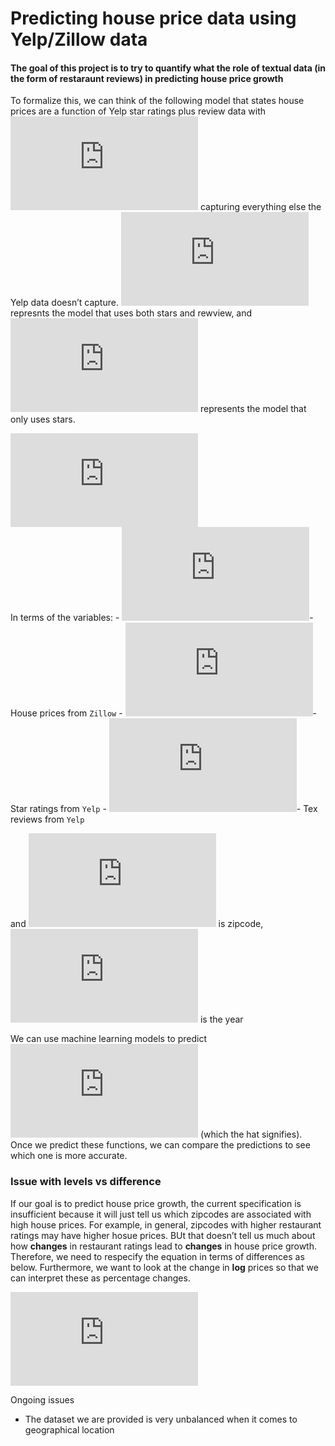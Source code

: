 Predicting house price data using Yelp/Zillow data
================

#### The goal of this project is to try to quantify what the role of textual data (in the form of restaraunt reviews) in predicting house price growth

To formalize this, we can think of the following model that states house
prices are a function of Yelp star ratings plus review data with
![\\epsilon\_{zy}](https://latex.codecogs.com/png.latex?%5Cepsilon_%7Bzy%7D
"\\epsilon_{zy}") capturing everything else the Yelp data doesn’t
capture. ![f()](https://latex.codecogs.com/png.latex?f%28%29 "f()")
represnts the model that uses both stars and rewview, and
![g()](https://latex.codecogs.com/png.latex?g%28%29 "g()") represents
the model that only uses stars.

  
![&#10;\\begin{aligned}&#10; P\_{zy}&=f(Star\_{zy},Review\_{zy}) +
\\epsilon\_{zy} \\\\&#10; P\_{zy}&=g(Star\_{zy}) +
\\epsilon\_{zy}&#10;\\end{aligned}&#10;](https://latex.codecogs.com/png.latex?%0A%5Cbegin%7Baligned%7D%0A%20%20%20%20P_%7Bzy%7D%26%3Df%28Star_%7Bzy%7D%2CReview_%7Bzy%7D%29%20%2B%20%5Cepsilon_%7Bzy%7D%20%5C%5C%0A%20%20%20%20P_%7Bzy%7D%26%3Dg%28Star_%7Bzy%7D%29%20%2B%20%5Cepsilon_%7Bzy%7D%0A%5Cend%7Baligned%7D%0A
"
\\begin{aligned}
    P_{zy}&=f(Star_{zy},Review_{zy}) + \\epsilon_{zy} \\\\
    P_{zy}&=g(Star_{zy}) + \\epsilon_{zy}
\\end{aligned}
")  
In terms of the variables: -
![P\_{zy}](https://latex.codecogs.com/png.latex?P_%7Bzy%7D "P_{zy}")-
House prices from `Zillow` -
![Star\_{zy}](https://latex.codecogs.com/png.latex?Star_%7Bzy%7D
"Star_{zy}")- Star ratings from `Yelp` -
![Review\_{zy}](https://latex.codecogs.com/png.latex?Review_%7Bzy%7D
"Review_{zy}")- Tex reviews from `Yelp`

and ![z](https://latex.codecogs.com/png.latex?z "z") is zipcode,
![y](https://latex.codecogs.com/png.latex?y "y") is the year

We can use machine learning models to predict ![\\hat{f}() \\ and \\
\\hat{g}()](https://latex.codecogs.com/png.latex?%5Chat%7Bf%7D%28%29%20%5C%20and%20%5C%20%5Chat%7Bg%7D%28%29
"\\hat{f}() \\ and \\ \\hat{g}()") (which the hat signifies). Once we
predict these functions, we can compare the predictions to see which one
is more accurate.

### Issue with levels vs difference

If our goal is to predict house price growth, the current specification
is insufficient because it will just tell us which zipcodes are
associated with high house prices. For example, in general, zipcodes
with higher restaurant ratings may have higher hosue prices. BUt that
doesn’t tell us much about how **changes** in restaurant ratings lead to
**changes** in house price growth. Therefore, we need to respecify the
equation in terms of differences as below. Furthermore, we want to look
at the change in **log** prices so that we can interpret these as
percentage changes.

  
![&#10;\\begin{aligned}&#10; \\Delta log(P\_{zy})&=f(\\Delta
Star\_{zy},\\Delta Review\_{zy}) + \\epsilon\_{zy} \\\\&#10; \\Delta
log(P\_{zy})&=g(\\Delta Star\_{zy}) +
\\epsilon\_{zy}&#10;\\end{aligned}&#10;](https://latex.codecogs.com/png.latex?%0A%5Cbegin%7Baligned%7D%0A%20%20%20%20%5CDelta%20log%28P_%7Bzy%7D%29%26%3Df%28%5CDelta%20Star_%7Bzy%7D%2C%5CDelta%20Review_%7Bzy%7D%29%20%2B%20%5Cepsilon_%7Bzy%7D%20%5C%5C%0A%20%20%20%20%5CDelta%20log%28P_%7Bzy%7D%29%26%3Dg%28%5CDelta%20Star_%7Bzy%7D%29%20%2B%20%5Cepsilon_%7Bzy%7D%0A%5Cend%7Baligned%7D%0A
"
\\begin{aligned}
    \\Delta log(P_{zy})&=f(\\Delta Star_{zy},\\Delta Review_{zy}) + \\epsilon_{zy} \\\\
    \\Delta log(P_{zy})&=g(\\Delta Star_{zy}) + \\epsilon_{zy}
\\end{aligned}
")  

Ongoing issues

  - The dataset we are provided is very unbalanced when it comes to
    geographical location
